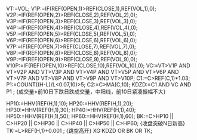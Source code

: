 VT:=VOL;
V1P:=IF(REF(OPEN,1)>REF(CLOSE,1),REF(VOL,1),0);
V2P:=IF(REF(OPEN,2)>REF(CLOSE,2),REF(VOL,2),0);
V3P:=IF(REF(OPEN,3)>REF(CLOSE,3),REF(VOL,3),0);
V4P:=IF(REF(OPEN,4)>REF(CLOSE,4),REF(VOL,4),0);
V5P:=IF(REF(OPEN,5)>REF(CLOSE,5),REF(VOL,5),0);
V6P:=IF(REF(OPEN,6)>REF(CLOSE,6),REF(VOL,6),0);
V7P:=IF(REF(OPEN,7)>REF(CLOSE,7),REF(VOL,7),0);
V8P:=IF(REF(OPEN,8)>REF(CLOSE,8),REF(VOL,8),0);
V9P:=IF(REF(OPEN,9)>REF(CLOSE,9),REF(VOL,9),0);
V10P:=IF(REF(OPEN,10)>REF(CLOSE,10),REF(VOL,10),0);
VC:=VT>V1P AND VT>V2P AND VT>V3P AND VT>V4P AND VT>V5P AND 
VT>V6P AND VT>V7P AND VT>V8P AND VT>V9P AND VT>V10P;
C1:=C>REF(C,1)*1.03;
P1:=COUNT((H-L)/L<0.07,10)>5;
C2:=C>MA(C,10);
KDZD:=C1  AND VC AND P1 ; {成交量>前10日下跌日跌成交量，中阳线，前10日紧凑振幅不大}

HP10:=HHV(REF(H,1),10);
HP20:=HHV(REF(H,1),20);
HP30:=HHV(REF(H,1),30);
HP40:=HHV(REF(H,1),40);
HP50:=HHV(REF(H,1),50);
HP60:=HHV(REF(H,1),60);
BK:=C>HP10 || C>HP20 || C>HP30 || C>HP40 || C>HP50 || C>HP60; {收盘突破N日新高}
TK:=L>REF(H,1)+0.001 ; {跳空高开}
XG:KDZD OR BK OR TK;
